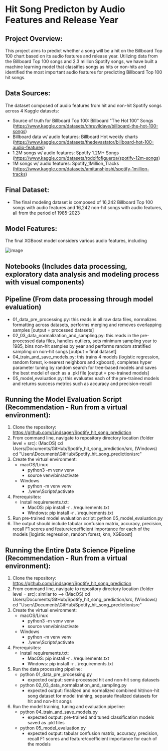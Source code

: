 # Hit Song Predicton by Audio Features and Release Year
## Project Overview:
This project aims to predict whether a song will be a hit on the Billboard Top 100 chart based on its audio features and release year. Utilizing data from the Billboard Top 100 songs and 2.3 million Spotify songs, we have built a machine learning model that classifies songs as hits or non-hits and identified the most important audio features for predicting Billboard Top 100 hit songs.

## Data Sources:
The  dataset composed of audio features from hit and non-hit Spotify songs across 4 Kaggle datasets:
 - Source of truth for Billboard Top 100: Billboard "The Hot 100" Songs (https://www.kaggle.com/datasets/dhruvildave/billboard-the-hot-100-songs)
 - Billboard data w/ audio features: Billboard Hot weekly charts (https://www.kaggle.com/datasets/thedevastator/billboard-hot-100-audio-features)
 - 1.2M songs w/ audio features: Spotify 1.2M+ Songs (https://www.kaggle.com/datasets/rodolfofigueroa/spotify-12m-songs)
 - 1M songs w/ audio features: Spotify_1Million_Tracks (https://www.kaggle.com/datasets/amitanshjoshi/spotify-1million-tracks)

## Final Dataset:
 - The final modeling dataset is composed of 16,242 Billboard Top 100 songs with audio features and 16,242 non-hit songs with audio features, all from the period of 1985-2023

## Model Features:
The final XGBoost model considers various audio features, including

![image](https://github.com/Lindsager/Spotify_hit_song_prediction/assets/102261851/f77c877c-bf24-4a59-b7df-8ee926ffa01c)



## Notebooks (Includes data processing, exploratory data analysis and modeling process with visual components)

## Pipeline (From data processing through model evaluation)
- 01_data_pre_processing.py: this reads in all raw data files, normalizes formatting across datasets, performs merging and removes overlapping samples [output = processed datasets]
- 02_03_data_normalization_and_sampling.py: this reads in the pre-processed data files, handles outliers, sets minimum sampling year to 1985, bins non-hit samples by year and performs random stratified sampling on non-hit songs [output = final dataset]
- 04_train_and_save_models.py: this trains 4 models (logistic regression, random forest, k-nearest neighbors and xgboost), completes hyper parameter tuning by random search for tree-based models and saves the best model of each as a .pkl file [output = pre-trained models]
- 05_model_evaluation.py: this evaluates each of the pre-trained models and returns success metrics such as accuracy and precision-recall

## Running the Model Evaluation Script (Recommendation - Run from a virtual environment):
1. Clone the repository: https://github.com/Lindsager/Spotify_hit_song_prediction
2. From command line, navigate to repository directory location (folder level = src): (MacOS) cd Users/Documents/GitHub/Spotify_hit_song_prediction/src, (Windows) cd "Users\Documents\GitHub\Spotify_hit_song_prediction\src" 
3. Create the virtual environment:
   - macOS/Linux
     - python3 -m venv venv
     - source venv/bin/activate
   - Windows
     - python -m venv venv
     - .\venv\Scripts\activate
4. Prerequisites:
   - Install requirements.txt:
     - MacOS: pip install -r ../requirements.txt
     - Windows: pip install -r ..\requirements.txt
5. Run pre-trained model evaluation script: python 05_model_evaluation.py
6. The output should include tabular confusion matrix, accuracy, precision, recall F1 scores and feature/coefficient importance for each of the models [logistic regression, random forest, knn, XGBoost]

## Running the Entire Data Science Pipeline (Recommendation - Run from a virtual environment):
1. Clone the repository: https://github.com/Lindsager/Spotify_hit_song_prediction
2. From command line, navigate to repository directory location (folder level = src): similar to --> (MacOS) cd Users/Documents/GitHub/Spotify_hit_song_prediction/src, (Windows) cd "Users\Documents\GitHub\Spotify_hit_song_prediction\src" 
3. Create the virtual environment:
   - macOS/Linux
     - python3 -m venv venv
     - source venv/bin/activate
   - Windows
     - python -m venv venv
     - .\venv\Scripts\activate
4. Prerequisites:
   - Install requirements.txt:
     - MacOS: pip install -r ../requirements.txt
     - Windows: pip install -r ..\requirements.txt
5. Run the data processing pipeline:
   - python 01_data_pre_processing.py
     - expected output: semi-processed hit and non-hit song datasets
   - python 02_03_data_normalization_and_sampling.py
     - expected output: finalized and normalized combined hit/non-hit song dataset for model training, separate finalized datasets for hit and non-hit songs
6. Run the model training, tuning and evaluation pipeline:
   - python 04_train_and_save_models.py
     - expected output: pre-trained and tuned classification models saved as .pkl files
   - python 05_model_evaluation.py
     - expected output: tabular confusion matrix, accuracy, precision, recall F1 scores and feature/coefficient importance for each of the models 


